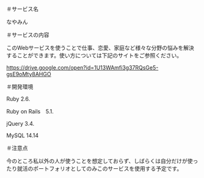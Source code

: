 ＃サービス名

なやみん



＃サービスの内容

このWebサービスを使うことで仕事、恋愛、家庭など様々な分野の悩みを解決することができます。使い方については下記のサイトをご参照ください。

https://drive.google.com/open?id=1U13WAmfi3g37RQsGe5-gsE9oMty8AHGO




＃開発環境

Ruby 2.6.

Ruby on Rails　5.1.

jQuery 3.4.

MySQL 14.14




＃注意点

今のところ私以外の人が使うことを想定しておらず、しばらくは自分だけが使ったり就活のポートフォリオとしてのみこのサービスを使用する予定です。

